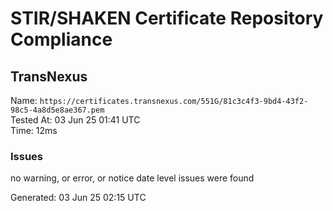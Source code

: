 # STIR/SHAKEN Certificate Repository Compliance

## TransNexus

Name: `https://certificates.transnexus.com/551G/81c3c4f3-9bd4-43f2-98c5-4a8d5e8ae367.pem`\
Tested At: 03 Jun 25 01:41 UTC\
Time: 12ms

### Issues

no warning, or error, or notice date level issues were found

Generated: 03 Jun 25 02:15 UTC